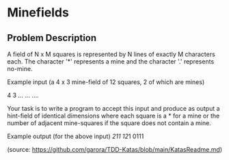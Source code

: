 # Minefields

## Problem Description

A field of N x M squares is represented by N lines of
exactly M characters each. The character '*' represents
a mine and the character '.' represents no-mine.

Example input (a 4 x 3 mine-field of 12 squares, 2 of
which are mines)

4 3
*...
..*.
....

Your task is to write a program to accept this input and
produce as output a hint-field of identical dimensions
where each square is a * for a mine or the number of
adjacent mine-squares if the square does not contain a mine.

Example output (for the above input)
*211
12*1
0111

(source: https://github.com/garora/TDD-Katas/blob/main/KatasReadme.md)
